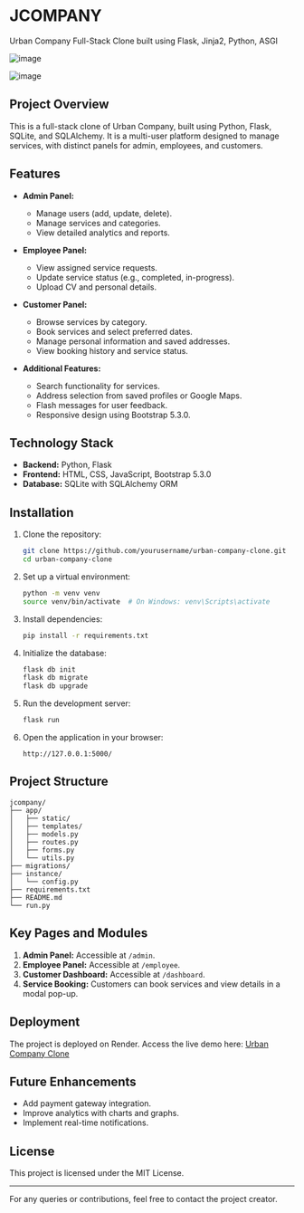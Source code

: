 # JCOMPANY
Urban Company Full-Stack Clone built using Flask, Jinja2, Python, ASGI

![image](https://github.com/user-attachments/assets/fda3cf61-0a96-4acd-8c43-be2ad4305658)

![image](https://github.com/user-attachments/assets/bef72ffd-40b8-4497-bdfc-2d355bebb5f8)


## Project Overview
This is a full-stack clone of Urban Company, built using Python, Flask, SQLite, and SQLAlchemy. It is a multi-user platform designed to manage services, with distinct panels for admin, employees, and customers.

## Features
- **Admin Panel:**
  - Manage users (add, update, delete).
  - Manage services and categories.
  - View detailed analytics and reports.

- **Employee Panel:**
  - View assigned service requests.
  - Update service status (e.g., completed, in-progress).
  - Upload CV and personal details.

- **Customer Panel:**
  - Browse services by category.
  - Book services and select preferred dates.
  - Manage personal information and saved addresses.
  - View booking history and service status.

- **Additional Features:**
  - Search functionality for services.
  - Address selection from saved profiles or Google Maps.
  - Flash messages for user feedback.
  - Responsive design using Bootstrap 5.3.0.

## Technology Stack
- **Backend:** Python, Flask
- **Frontend:** HTML, CSS, JavaScript, Bootstrap 5.3.0
- **Database:** SQLite with SQLAlchemy ORM

## Installation
1. Clone the repository:
   ```bash
   git clone https://github.com/yourusername/urban-company-clone.git
   cd urban-company-clone
   ```

2. Set up a virtual environment:
   ```bash
   python -m venv venv
   source venv/bin/activate  # On Windows: venv\Scripts\activate
   ```

3. Install dependencies:
   ```bash
   pip install -r requirements.txt
   ```

4. Initialize the database:
   ```bash
   flask db init
   flask db migrate
   flask db upgrade
   ```

5. Run the development server:
   ```bash
   flask run
   ```

6. Open the application in your browser:
   ```
   http://127.0.0.1:5000/
   ```

## Project Structure
```
jcompany/
├── app/
│   ├── static/
│   ├── templates/
│   ├── models.py
│   ├── routes.py
│   ├── forms.py
│   └── utils.py
├── migrations/
├── instance/
│   └── config.py
├── requirements.txt
├── README.md
└── run.py
```

## Key Pages and Modules
1. **Admin Panel:** Accessible at `/admin`.
2. **Employee Panel:** Accessible at `/employee`.
3. **Customer Dashboard:** Accessible at `/dashboard`.
4. **Service Booking:** Customers can book services and view details in a modal pop-up.

## Deployment
The project is deployed on Render. Access the live demo here:
[Urban Company Clone](https://jcompany.onrender.com/)

## Future Enhancements
- Add payment gateway integration.
- Improve analytics with charts and graphs.
- Implement real-time notifications.

## License
This project is licensed under the MIT License.

---
For any queries or contributions, feel free to contact the project creator.

